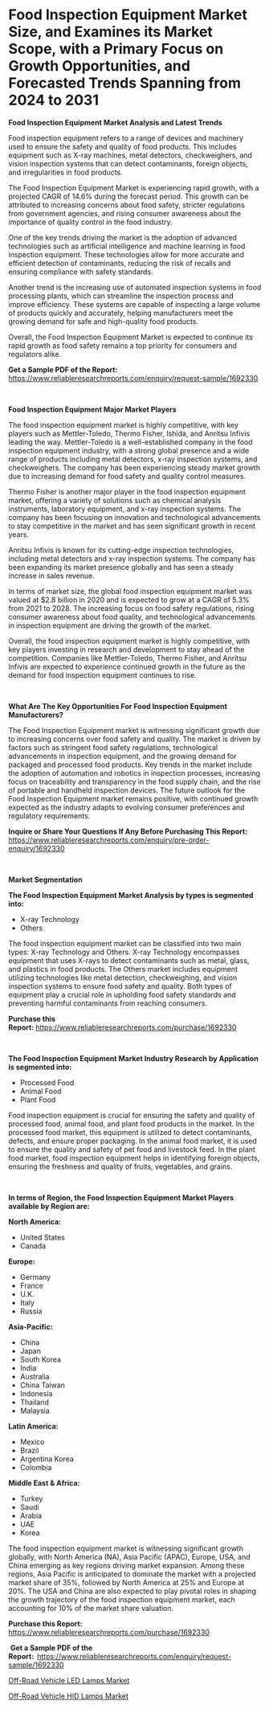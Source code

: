 <p><h1>Food Inspection Equipment Market Size, and Examines its Market Scope, with a Primary Focus on Growth Opportunities, and Forecasted Trends Spanning from 2024 to 2031</h1></p><p><strong>Food Inspection Equipment Market Analysis and Latest Trends</strong></p>
<p><p>Food inspection equipment refers to a range of devices and machinery used to ensure the safety and quality of food products. This includes equipment such as X-ray machines, metal detectors, checkweighers, and vision inspection systems that can detect contaminants, foreign objects, and irregularities in food products.</p><p>The Food Inspection Equipment Market is experiencing rapid growth, with a projected CAGR of 14.6% during the forecast period. This growth can be attributed to increasing concerns about food safety, stricter regulations from government agencies, and rising consumer awareness about the importance of quality control in the food industry.</p><p>One of the key trends driving the market is the adoption of advanced technologies such as artificial intelligence and machine learning in food inspection equipment. These technologies allow for more accurate and efficient detection of contaminants, reducing the risk of recalls and ensuring compliance with safety standards.</p><p>Another trend is the increasing use of automated inspection systems in food processing plants, which can streamline the inspection process and improve efficiency. These systems are capable of inspecting a large volume of products quickly and accurately, helping manufacturers meet the growing demand for safe and high-quality food products.</p><p>Overall, the Food Inspection Equipment Market is expected to continue its rapid growth as food safety remains a top priority for consumers and regulators alike.</p></p>
<p><strong>Get a Sample PDF of the Report:&nbsp;</strong> <a href="https://www.reliableresearchreports.com/enquiry/request-sample/1692330">https://www.reliableresearchreports.com/enquiry/request-sample/1692330</a></p>
<p>&nbsp;</p>
<p><strong>Food Inspection Equipment Major Market Players</strong></p>
<p><p>The food inspection equipment market is highly competitive, with key players such as Mettler-Toledo, Thermo Fisher, Ishida, and Anritsu Infivis leading the way. Mettler-Toledo is a well-established company in the food inspection equipment industry, with a strong global presence and a wide range of products including metal detectors, x-ray inspection systems, and checkweighers. The company has been experiencing steady market growth due to increasing demand for food safety and quality control measures.</p><p>Thermo Fisher is another major player in the food inspection equipment market, offering a variety of solutions such as chemical analysis instruments, laboratory equipment, and x-ray inspection systems. The company has been focusing on innovation and technological advancements to stay competitive in the market and has seen significant growth in recent years.</p><p>Anritsu Infivis is known for its cutting-edge inspection technologies, including metal detectors and x-ray inspection systems. The company has been expanding its market presence globally and has seen a steady increase in sales revenue.</p><p>In terms of market size, the global food inspection equipment market was valued at $2.8 billion in 2020 and is expected to grow at a CAGR of 5.3% from 2021 to 2028. The increasing focus on food safety regulations, rising consumer awareness about food quality, and technological advancements in inspection equipment are driving the growth of the market.</p><p>Overall, the food inspection equipment market is highly competitive, with key players investing in research and development to stay ahead of the competition. Companies like Mettler-Toledo, Thermo Fisher, and Anritsu Infivis are expected to experience continued growth in the future as the demand for food inspection equipment continues to rise.</p></p>
<p>&nbsp;</p>
<p><strong>What Are The Key Opportunities For Food Inspection Equipment Manufacturers?</strong></p>
<p><p>The Food Inspection Equipment market is witnessing significant growth due to increasing concerns over food safety and quality. The market is driven by factors such as stringent food safety regulations, technological advancements in inspection equipment, and the growing demand for packaged and processed food products. Key trends in the market include the adoption of automation and robotics in inspection processes, increasing focus on traceability and transparency in the food supply chain, and the rise of portable and handheld inspection devices. The future outlook for the Food Inspection Equipment market remains positive, with continued growth expected as the industry adapts to evolving consumer preferences and regulatory requirements.</p></p>
<p><strong>Inquire or Share Your Questions If Any Before Purchasing This Report:</strong> <a href="https://www.reliableresearchreports.com/enquiry/pre-order-enquiry/1692330">https://www.reliableresearchreports.com/enquiry/pre-order-enquiry/1692330</a></p>
<p>&nbsp;</p>
<p><strong>Market Segmentation</strong></p>
<p><strong>The Food Inspection Equipment Market Analysis by types is segmented into:</strong></p>
<p><ul><li>X-ray Technology</li><li>Others</li></ul></p>
<p><p>The food inspection equipment market can be classified into two main types: X-ray Technology and Others. X-ray Technology encompasses equipment that uses X-rays to detect contaminants such as metal, glass, and plastics in food products. The Others market includes equipment utilizing technologies like metal detection, checkweighing, and vision inspection systems to ensure food safety and quality. Both types of equipment play a crucial role in upholding food safety standards and preventing harmful contaminants from reaching consumers.</p></p>
<p><strong>Purchase this Report:&nbsp;</strong><a href="https://www.reliableresearchreports.com/purchase/1692330">https://www.reliableresearchreports.com/purchase/1692330</a></p>
<p>&nbsp;</p>
<p><strong>The Food Inspection Equipment Market Industry Research by Application is segmented into:</strong></p>
<p><ul><li>Processed Food</li><li>Animal Food</li><li>Plant Food</li></ul></p>
<p><p>Food inspection equipment is crucial for ensuring the safety and quality of processed food, animal food, and plant food products in the market. In the processed food market, this equipment is utilized to detect contaminants, defects, and ensure proper packaging. In the animal food market, it is used to ensure the quality and safety of pet food and livestock feed. In the plant food market, food inspection equipment helps in identifying foreign objects, ensuring the freshness and quality of fruits, vegetables, and grains.</p></p>
<p>&nbsp;</p>
<p><strong>In terms of Region, the Food Inspection Equipment Market Players available by Region are:</strong></p>
<p>
    <p> <strong> North America: </strong>
        <ul>
            <li>United States</li>
            <li>Canada</li>
        </ul>
        </p> 
    <p> <strong> Europe: </strong>
        <ul>
            <li>Germany</li>
            <li>France</li>
            <li>U.K.</li>
            <li>Italy</li>
            <li>Russia</li>
        </ul>
        </p> 
    <p> <strong> Asia-Pacific: </strong>
        <ul>
            <li>China</li>
            <li>Japan</li>
            <li>South Korea</li>
            <li>India</li>
            <li>Australia</li>
            <li>China Taiwan</li>
            <li>Indonesia</li>
            <li>Thailand</li>
            <li>Malaysia</li>
        </ul>
        </p> 
    <p> <strong> Latin America: </strong>
        <ul>
            <li>Mexico</li>
            <li>Brazil</li>
            <li>Argentina Korea</li>
            <li>Colombia</li>
        </ul>
        </p> 
    <p> <strong> Middle East & Africa: </strong>
        <ul>
            <li>Turkey</li>
            <li>Saudi</li>
            <li>Arabia</li>
            <li>UAE</li>
            <li>Korea</li>
        </ul>
    </p>
    </p>
<p><p>The food inspection equipment market is witnessing significant growth globally, with North America (NA), Asia Pacific (APAC), Europe, USA, and China emerging as key regions driving market expansion. Among these regions, Asia Pacific is anticipated to dominate the market with a projected market share of 35%, followed by North America at 25% and Europe at 20%. The USA and China are also expected to play pivotal roles in shaping the growth trajectory of the food inspection equipment market, each accounting for 10% of the market share valuation.</p></p>
<p><strong>Purchase this Report: </strong><a href="https://www.reliableresearchreports.com/purchase/1692330">https://www.reliableresearchreports.com/purchase/1692330</a></p>
<p>&nbsp;<strong>Get a Sample PDF of the Report:&nbsp;&nbsp;</strong><a href="https://www.reliableresearchreports.com/enquiry/request-sample/1692330">https://www.reliableresearchreports.com/enquiry/request-sample/1692330</a></p>
<p><strong></strong></p>
<p><p><a href="https://issuu.com/reportprime-2/docs/off-road-vehicle-led-lamps-market-size-2030.pptx">Off-Road Vehicle LED Lamps Market</a></p><p><a href="https://issuu.com/reportprime-2/docs/off-road-vehicle-hid-lamps-market-size-2030.pptx">Off-Road Vehicle HID Lamps Market</a></p></p>